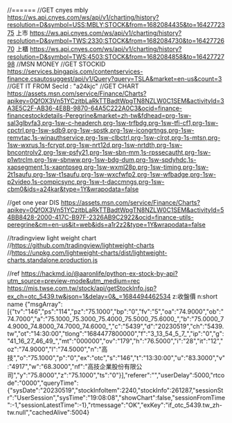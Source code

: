 //======
//GET cnyes mbly
https://ws.api.cnyes.com/ws/api/v1/charting/history?resolution=D&symbol=USS:MBLY:STOCK&from=1682084435&to=1642772375
上市
https://ws.api.cnyes.com/ws/api/v1/charting/history?resolution=D&symbol=TWS:2330:STOCK&from=1682084730&to=1642772670
上櫃
https://ws.api.cnyes.com/ws/api/v1/charting/history?resolution=D&symbol=TWS:4503:STOCK&from=1682084858&to=1642772798
//MSN MONEY
//GET STOCKID
https://services.bingapis.com/contentservices-finance.csautosuggest/api/v1/Query?query=TSLA&market=en-us&count=3
//GET IT FROM SecId : \"a24kjc\"
//GET CHART
https://assets.msn.com/service/Finance/Charts?apikey=0QfOX3Vn51YCzitbLaRkTTBadtWpgTN8NZLW0C1SEM&activityId=3A3E5C2F-AB36-4E8B-9870-64A5C222A0C3&ocid=finance-financestockdetails-Peregrine&market=zh-tw&fdhead=prg-1sw-sal3glbvfa3,prg-1sw-c-headerch,prg-1sw-trfbdg,prg-1sw-tfi-cf1,prg-1sw-cpctrl,prg-1sw-sdb9,prg-1sw-spstk,prg-1sw-icongrtngs,prg-1sw-remvtac,1s-winauthservice,prg-1sw-clbctrl,prg-1sw-clrot,prg-1s-mtsn,prg-1sw-wxrus,1s-fcrypt,prg-1sw-nrt12d,prg-1sw-nrtdth,prg-1sw-bncontrolv2,prg-1sw-psfy21,prg-1sw-sbn-mm,1s-rpssecautht,prg-1sw-p1wtrclm,prg-1sw-sbnww,prg-1sw-bdg-dum,prg-1sw-spdyhdc,1s-xapsegment,1s-xapntpseg,prg-1sw-wxml28p,prg-1sw-timing,prg-1sw-2t1saufu,prg-1sw-t1saufu,prg-1sw-wxcfwfp2,prg-1sw-wfbadge,prg-1sw-p2video,1s-compicsync,prg-1sw-t-daccmngs,prg-1sw-cbm0&ids=a24kar&type=1Y&wrapodata=false

//get one year DIS
https://assets.msn.com/service/Finance/Charts?apikey=0QfOX3Vn51YCzitbLaRkTTBadtWpgTN8NZLW0C1SEM&activityId=54BB8428-2000-417C-B97F-2326AB9C2922&ocid=finance-utils-peregrine&cm=en-us&it=web&ids=a1r2z2&type=1Y&wrapodata=false

//tradingview light weight chart
//https://github.com/tradingview/lightweight-charts
//https://unpkg.com/lightweight-charts/dist/lightweight-charts.standalone.production.js

//ref https://hackmd.io/@aaronlife/python-ex-stock-by-api?utm_source=preview-mode&utm_medium=rec
https://mis.twse.com.tw/stock/api/getStockInfo.jsp?ex_ch=otc_5439.tw&json=1&delay=0&_=1684494462534
z:收盤價
n:short  name
{"msgArray":[{"tv":"146","ps":"114","pz":"75.1000","bp":"0","fv":"5","oa":"74.9000","ob":"74.7000","a":"75.1000_75.3000_75.4000_75.5000_75.6000_","b":"75.0000_74.9000_74.8000_74.7000_74.6000_","c":"5439","d":"20230519","ch":"5439.tw","ot":"14:30:00","tlong":"1684477800000","f":"3_13_54_5_7_","ip":"0","g":"41_16_27_46_49_","mt":"000000","ov":"179","h":"76.5000","i":"28","it":"12","oz":"74.9000","l":"74.5000","n":"高技","o":"75.1000","p":"0","ex":"otc","s":"146","t":"13:30:00","u":"83.3000","v":"4917","w":"68.3000","nf":"高技企業股份有限公司","y":"75.8000","z":"75.1000","ts":"0"}],"referer":"","userDelay":5000,"rtcode":"0000","queryTime":{"sysDate":"20230519","stockInfoItem":2240,"stockInfo":261287,"sessionStr":"UserSession","sysTime":"19:08:08","showChart":false,"sessionFromTime":-1,"sessionLatestTime":-1},"rtmessage":"OK","exKey":"if_otc_5439.tw_zh-tw.null","cachedAlive":5004}